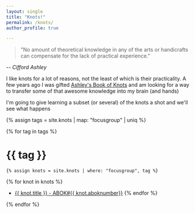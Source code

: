 ```yaml
---
layout: single
title: "Knots!"
permalink: /knots/
author_profile: true

---
```


>"No amount of theoretical knowledge in any of the arts or handicrafts can compensate for the lack of practical experience."

-- _Cifford Ashley_

I like knots for a lot of reasons, not the least of which is their practicality.  A few years ago I was gifted [Ashley's Book of Knots](/books/abok.html) and am looking for a way to transfer some of that awesome knowledge into my brain (and hands)

I'm going to give learning a subset (or several) of the knots a shot and we'll see what happens

{% assign tags =  site.knots | map: "focusgroup" | uniq %}

{% for tag in tags %}
<h1><a name="{{tag}}"> {{ tag }} </a></h1>

    {% assign knots = site.knots | where: "focusgroup", tag %}

{% for knot in knots %}
* <a href="{{knot.url}}">{{ knot.title }} - ABOK#{{ knot.aboknumber}}</a>
{% endfor %}

{% endfor %}




